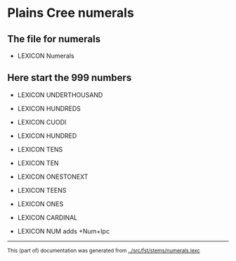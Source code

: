
# Plains Cree numerals                           

## The file for numerals

 * LEXICON Numerals 





## Here start the 999 numbers

 * LEXICON UNDERTHOUSAND 

 * LEXICON HUNDREDS 

 * LEXICON CUODI 

 * LEXICON HUNDRED 



 * LEXICON TENS 

 * LEXICON TEN 




 * LEXICON ONESTONEXT 



 * LEXICON TEENS 

 * LEXICON ONES 

 * LEXICON CARDINAL 

 * LEXICON NUM  adds +Num+Ipc
* * *
<small>This (part of) documentation was generated from [../src/fst/stems/numerals.lexc](http://github.com/giellalt/lang-crk/blob/main/../src/fst/stems/numerals.lexc)</small>